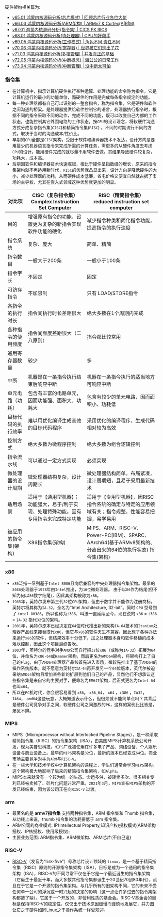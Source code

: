 
硬件架构相关篇为: 

* [v65.01 鸿蒙内核源码分析(芯片模式) | 回顾芯片行业各位大佬](/blog/65.md)
* [v66.03 鸿蒙内核源码分析(ARM架构) | ARMv7 & Cortex(A|R|M)](/blog/66.md)
* [v67.01 鸿蒙内核源码分析(指令集) | CICS PK RICS](/blog/67.md)
* [v68.01 鸿蒙内核源码分析(协处理器) | CPU的好帮手 ](/blog/68.md)
* [v69.05 鸿蒙内核源码分析(工作模式) | 角色不同 责任不同](/blog/69.md)
* [v70.06 鸿蒙内核源码分析(寄存器) | 世界被它们玩出了花](/blog/70.md)
* [v71.03 鸿蒙内核源码分析(多核管理) | 并发真正的基础](/blog/71.md)
* [v72.05 鸿蒙内核源码分析(中断概念) | 海公公的日常工作](/blog/72.md)
* [v73.04 鸿蒙内核源码分析(中断管理) | 没中断太可怕](/blog/73.md)


### 指令集

* 在计算机中，指示计算机硬件执行某种运算、处理功能的命令称为指令，它是计算机运行的最小的功能单位，而硬件的作用是完成每条指令规定的功能。
* 每一种处理器都有自己可以识别的一整套指令，称为指令集，它是硬件和软件之间沟通的桥梁。是处理器提供给软件控制它的语言，处理器执行指令时，根据不同的指令采取不同的动作，完成不同的功能，既可以改变自己内部的工作状态，也能控制其它外围电路的工作状态。按`CPU`的设计理念，将软硬件沟通方式分成复杂指令集(`CISC`)和精简指令集(`RISC`) ，不同的时期流行不同的方式，取决于当时的沟通成本/性价比。
* 早期的`CPU`全部是`CISC`架构，受限于软件和编译器技术不发达，设计方向是要用最少的机器语言指令来完成所需的计算任务，需更多的从硬件角度去考虑`CPU`的设计，能用硬件完成的就尽量不用软件去做。其结果导致硬件较复杂，功耗大，成本高。
* 后期因软件和编译器技术快速崛起，相比于硬件呈指数级的增长，原来的指令集架构就不再适用新时代，`RISC`的优势就凸显出来，设计方向是降低硬件的大小，减少处理器的功耗，从而硬件成本低廉，省电价格又便宜自然就占据了市场的主导权，尤其在嵌入式领域这种优势就更加的明显。

|对比项|CISC（复杂指令集）<br>Complex Instruction Set Computer|RISC（精简指令集）<br>reduced instruction set computer|
|-|-|-|
|目的| 增强原有指令的功能，设置更为复杂的新指令实现软件功能的硬化 |减少指令种类和简化指令功能，提高指令的执行速度|
|指令系统| 复杂、庞大 |简单、精简|
|指令数目| 一般大于200条| 一般小于100条|
|指令字长| 不固定| 固定|
|可访存指令| 不加限制| 只有 LOAD/STORE指令|
|各指令的执行时长| 指令间执行时长差距很大 |绝大多数在1个周期内完成|
|各种指令的使用频度|指令间频度差距很大（二八原则）| 指令都比较常用|
|通用寄存器数量| 较少| 多|
|中断| 机器是在一条指令执行结束后响应中断| 机器在一条指令执行的适当地方可响应中断|
|单元电路（功耗）| 包含有丰富的电路单元，因而功能强、面积大、功耗大| 包含有较少的单元电路，因而面积小、功耗低|
|目标代码的执行效率 |难以用优化编译生成高效的目标代码程序| 采用优化的编译程序，生成代码相对较为高效|
|控制方式| 绝大多数为微程序控制| 绝大多数为组合逻辑控制|
|指令流水线| 可以通过一定方式实现| 必须实现|
|微处理器的设计周期 |微处理器结构复杂，设计周期长 |微处理器结构简单，布局紧凑，设计周期短，且易于采用最新技术|
|适用场景| 适用于【通用型机器】；功能强大，易于/利于实现、处理特殊功能，因有专用指令来完成特定功能 |适用于【专用型机器】，因RISC指令系统的确定与特定的应用领域有关；指令规整，性能容易把握，易学易用|
|被应用的指令集(架构) |X86指令集(架构) |MIPS、ARM、RISC-V、Power-PC[IBM]、SPARC、AArch64(基于ARMv8架构的、分离出来的64位的执行状态) 指令集(架构)|

### x86

* `x86`泛指一系列基于`Intel 8086`且向后兼容的中央处理器指令集架构。最早的`8086`处理器于`1978`年由`Intel`推出，为`16位`微处理器。 由于以`86`作为结尾(但不知为何以`86`数字结尾)，因此其架构被称为`x86`。
* `1985`年，英特尔发布第三代`32`位`CPU`架构，但由于数字并不能作为注册商标，英特尔将其称为`IA-32`，全名为“Intel Architecture, 32-bit”。同时 `CPU` 型号到了 `intel 80386`，所以也称为`i386`，叫法一直延续至今，现在说的 `x86` = `i386` = `IA-32` 指代`32`位的架构。
* `2001`年，英特尔原本已经决定在`64`位时代推出新的架构`IA-64`技术的`Itanium`处理器产品线来接替取代`x86`，但它与`x86`的软件天生不兼容，因此想了各种办法来运行`x86`的软件，但结果效率十分低下，加之处理器本身和软件移植的成本难以控制，因此这个项目最终告吹。
* `2003`年，英特尔的竞争对手`AMD`公司自行把`32`位`x86`（或称为`IA-32`）拓展为`64`位，并命名为`x86-64`或`Hammer`架构，而后更名为`AMD64`架构，将架构打上了自己的`Flag`，由于`AMD64`处理器产品线首先进入市场，微软先推出了基于`AMD64`的操作系统版本。就不愿意为英特尔`IA-64`再开发另一个`64`位版本，英代尔被迫采纳`AMD64`架构且增加某些新的扩展到他们自己的产品，显然他们不想承认这些指令集是来自它的主要对手，便命名为`EM64T`架构，后正式更名为`Intel 64` 也叫`x64`。
* 所以在`PC`机时代，你会很容易看到 `x86`， `x86_64`， `x64` ，`i386` ，`IA32`， `IA64`， `amd64`这些玩意，大概知道表示什么，但很烦就不能简单点吗 ? 其背后是硬件公司竞争对手之间，软硬件公司之间激烈的`PK`，这样的案例比比皆是，屡见不鲜。

### MIPS

* MIPS（Microprocessor without Interlocked Pipeline Stages），是一种采取精简指令集（RISC）的指令集架构（ISA），由美国MIPS计算机系统公司开发，现为美普思科技。`MIPS`广泛被使用在许多电子产品、网络设备、个人娱乐设备与商业设备上。最早的`MIPS`架构是`32`位，最新的版本已经变成`64`位。商业市场主要竞争对手为`ARM`与`RISC-V`。
* 在一些大学和技术学校中计算机架构的课程上，学生们通常会学习`MIPS`架构。这个架构极大地影响了后来的精简指令集架构，如`Alpha`。
* MIPS本来就没有一个较为统一的生态。命运多舛，被转卖多次、很多相关专利已经被卖掉了、碎片化问题非常严重。`2021`年`3`月，`MIPS`宣布`MIPS`架构的开发已经结束，因为该公司正在向`RISC-V` 过渡。

### arm

* 最著名的是 **armv7指令集** 支持两种指令集，ARM 指令集和 Thumb 指令集，从功耗上来说，thumb 指令集的功耗要低于 arm 指令集。
* ARM公司的商业模式: IP(Intellectual Property,知识产权)授权模式(ARM架构授权、IP核授权、使用级授权);
* 主要业务范围: ARM指令集、ARM微架构、ARM芯片(不自己造)

### RISC-V

* [RISC-V](https://riscv.org/china/)（发音为“risk-five”）号称芯片设计领域的 `linux`，是一个基于精简指令集（RISC）原则的开源指令集架构（ISA），目标是成为一个通用的指令集架构（ISA），RISC-V的不同寻常不仅在于它是一个最近诞生的指令集架构（它诞生于最近十年，而大多数其他指令集都诞生于20世纪70到80年代），而且在于它是一个开源的指令集架构。与几乎所有的旧架构不同，它的未来不受任何单一公司的浮沉或一时兴起的决定的影响（这一点让许多过去的指令集架构都遭了殃）。它属于一个开放的，非营利性质的基金会。RISC-V基金会的目标是保持RISC-V的稳定性，仅仅出于技术原因缓慢而谨慎地发展它，并力图让它之于硬件如同Linux之于操作系统一样受欢迎。















  

